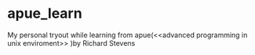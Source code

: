 # apue_learn
My personal tryout while learning from apue(&lt;&lt;advanced programming in unix enviroment>> )by Richard Stevens
